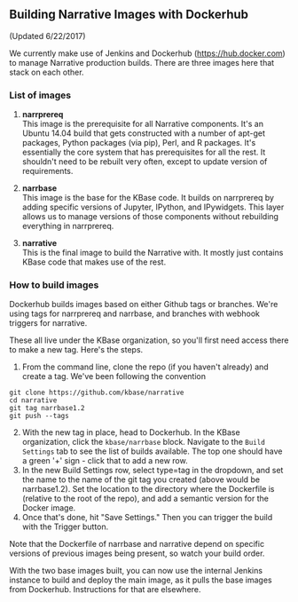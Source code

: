 ## Building Narrative Images with Dockerhub
(Updated 6/22/2017)

We currently make use of Jenkins and Dockerhub (https://hub.docker.com) to manage Narrative production builds. There are three images here that stack on each other.

### List of images
1. **narrprereq**  
This image is the prerequisite for all Narrative components. It's an Ubuntu 14.04 build that gets constructed with a number of apt-get packages, Python packages (via pip), Perl, and R packages. It's essentially the core system that has prerequisites for all the rest. It shouldn't need to be rebuilt very often, except to update version of requirements.

2. **narrbase**  
This image is the base for the KBase code. It builds on narrprereq by adding specific versions of Jupyter, IPython, and IPywidgets. This layer allows us to manage versions of those components without rebuilding everything in narrprereq.

3. **narrative**  
This is the final image to build the Narrative with. It mostly just contains KBase code that makes use of the rest.

### How to build images
Dockerhub builds images based on either Github tags or branches. We're using tags for narrprereq and narrbase, and branches with webhook triggers for narrative.

These all live under the KBase organization, so you'll first need access there to make a new tag. Here's the steps.

1. From the command line, clone the repo (if you haven't already) and create a tag. We've been following the convention <image name><semantic version>
```
git clone https://github.com/kbase/narrative
cd narrative
git tag narrbase1.2
git push --tags
```
2. With the new tag in place, head to Dockerhub. In the KBase organization, click the `kbase/narrbase` block. Navigate to the `Build Settings` tab to see the list of builds available. The top one should have a green '+' sign - click that to add a new row.
3. In the new Build Settings row, select type=tag in the dropdown, and set the name to the name of the git tag you created (above would be narrbase1.2). Set the location to the directory where the Dockerfile is (relative to the root of the repo), and add a semantic version for the Docker image.
4. Once that's done, hit "Save Settings." Then you can trigger the build with the Trigger button.

Note that the Dockerfile of narrbase and narrative depend on specific versions of previous images being present, so watch your build order.

With the two base images built, you can now use the internal Jenkins instance to build and deploy the main image, as it pulls the base images from Dockerhub. Instructions for that are elsewhere.

